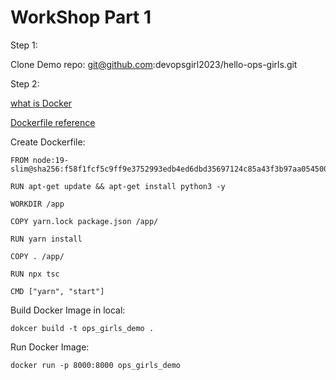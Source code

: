 # WorkShop Part 1
Step 1: 
  
Clone Demo repo: git@github.com:devopsgirl2023/hello-ops-girls.git

Step 2:
   
[what is Docker](https://docs.docker.com/get-started/overview/)

[Dockerfile reference](https://docs.docker.com/engine/reference/builder/)
  
Create Dockerfile:
    
    FROM node:19-slim@sha256:f58f1fcf5c9ff9e3752993edb4ed6dbd35697124c85a43f3b97aa054500b0534
    
    RUN apt-get update && apt-get install python3 -y

    WORKDIR /app

    COPY yarn.lock package.json /app/

    RUN yarn install

    COPY . /app/

    RUN npx tsc

    CMD ["yarn", "start"]

Build Docker Image in local:
    
    dokcer build -t ops_girls_demo .

Run Docker Image:

    docker run -p 8000:8000 ops_girls_demo 
